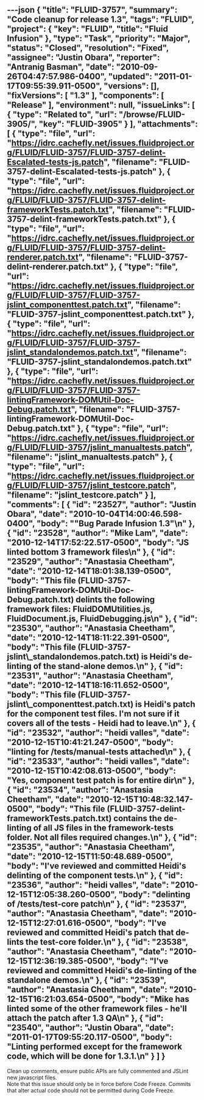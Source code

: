 ---json
{
  "title": "FLUID-3757",
  "summary": "Code cleanup for release 1.3",
  "tags": "FLUID",
  "project": {
    "key": "FLUID",
    "title": "Fluid Infusion"
  },
  "type": "Task",
  "priority": "Major",
  "status": "Closed",
  "resolution": "Fixed",
  "assignee": "Justin Obara",
  "reporter": "Antranig Basman",
  "date": "2010-09-26T04:47:57.986-0400",
  "updated": "2011-01-17T09:55:39.911-0500",
  "versions": [],
  "fixVersions": [
    "1.3"
  ],
  "components": [
    "Release"
  ],
  "environment": null,
  "issueLinks": [
    {
      "type": "Related to",
      "url": "/browse/FLUID-3905/",
      "key": "FLUID-3905"
    }
  ],
  "attachments": [
    {
      "type": "file",
      "url": "https://idrc.cachefly.net/issues.fluidproject.org/FLUID/FLUID-3757/FLUID-3757-delint-Escalated-tests-js.patch",
      "filename": "FLUID-3757-delint-Escalated-tests-js.patch"
    },
    {
      "type": "file",
      "url": "https://idrc.cachefly.net/issues.fluidproject.org/FLUID/FLUID-3757/FLUID-3757-delint-frameworkTests.patch.txt",
      "filename": "FLUID-3757-delint-frameworkTests.patch.txt"
    },
    {
      "type": "file",
      "url": "https://idrc.cachefly.net/issues.fluidproject.org/FLUID/FLUID-3757/FLUID-3757-delint-renderer.patch.txt",
      "filename": "FLUID-3757-delint-renderer.patch.txt"
    },
    {
      "type": "file",
      "url": "https://idrc.cachefly.net/issues.fluidproject.org/FLUID/FLUID-3757/FLUID-3757-jslint_componenttest.patch.txt",
      "filename": "FLUID-3757-jslint_componenttest.patch.txt"
    },
    {
      "type": "file",
      "url": "https://idrc.cachefly.net/issues.fluidproject.org/FLUID/FLUID-3757/FLUID-3757-jslint_standalondemos.patch.txt",
      "filename": "FLUID-3757-jslint_standalondemos.patch.txt"
    },
    {
      "type": "file",
      "url": "https://idrc.cachefly.net/issues.fluidproject.org/FLUID/FLUID-3757/FLUID-3757-lintingFramework-DOMUtil-Doc-Debug.patch.txt",
      "filename": "FLUID-3757-lintingFramework-DOMUtil-Doc-Debug.patch.txt"
    },
    {
      "type": "file",
      "url": "https://idrc.cachefly.net/issues.fluidproject.org/FLUID/FLUID-3757/jslint_manualtests.patch",
      "filename": "jslint_manualtests.patch"
    },
    {
      "type": "file",
      "url": "https://idrc.cachefly.net/issues.fluidproject.org/FLUID/FLUID-3757/jslint_testcore.patch",
      "filename": "jslint_testcore.patch"
    }
  ],
  "comments": [
    {
      "id": "23527",
      "author": "Justin Obara",
      "date": "2010-10-04T14:00:46.598-0400",
      "body": "\"Bug Parade Infusion 1.3\"\n"
    },
    {
      "id": "23528",
      "author": "Mike Lam",
      "date": "2010-12-14T17:52:22.517-0500",
      "body": "JS linted bottom 3 framework files\n"
    },
    {
      "id": "23529",
      "author": "Anastasia Cheetham",
      "date": "2010-12-14T18:01:38.139-0500",
      "body": "This file (FLUID-3757-lintingFramework-DOMUtil-Doc-Debug.patch.txt) delints the following framework files: FluidDOMUtilities.js, FluidDocument.js, FluidDebugging.js\n"
    },
    {
      "id": "23530",
      "author": "Anastasia Cheetham",
      "date": "2010-12-14T18:11:22.391-0500",
      "body": "This file (FLUID-3757-jslint\\_standalondemos.patch.txt) is Heidi's de-linting of the stand-alone demos.\n"
    },
    {
      "id": "23531",
      "author": "Anastasia Cheetham",
      "date": "2010-12-14T18:16:11.652-0500",
      "body": "This file (FLUID-3757-jslint\\_componenttest.patch.txt) is Heidi's patch for the component test files. I'm not sure if it covers **all** of the tests - Heidi had to leave.\n"
    },
    {
      "id": "23532",
      "author": "heidi valles",
      "date": "2010-12-15T10:41:21.247-0500",
      "body": "linting for /tests/manual-tests attached\n"
    },
    {
      "id": "23533",
      "author": "heidi valles",
      "date": "2010-12-15T10:42:08.613-0500",
      "body": "Yes, component test patch is for entire dir\n"
    },
    {
      "id": "23534",
      "author": "Anastasia Cheetham",
      "date": "2010-12-15T10:48:32.147-0500",
      "body": "This file (FLUID-3757-delint-frameworkTests.patch.txt) contains the de-linting of all JS files in the framework-tests folder. Not all files required changes.\n"
    },
    {
      "id": "23535",
      "author": "Anastasia Cheetham",
      "date": "2010-12-15T11:50:48.689-0500",
      "body": "I've reviewed and committed Heidi's delinting of the component tests.\n"
    },
    {
      "id": "23536",
      "author": "heidi valles",
      "date": "2010-12-15T12:05:38.260-0500",
      "body": "delinting of /tests/test-core patch\n"
    },
    {
      "id": "23537",
      "author": "Anastasia Cheetham",
      "date": "2010-12-15T12:27:01.616-0500",
      "body": "I've reviewed and committed Heidi's patch that de-lints the test-core folder.\n"
    },
    {
      "id": "23538",
      "author": "Anastasia Cheetham",
      "date": "2010-12-15T12:36:19.385-0500",
      "body": "I've reviewed and committed Heidi's de-linting of the standalone demos.\n"
    },
    {
      "id": "23539",
      "author": "Anastasia Cheetham",
      "date": "2010-12-15T16:21:03.654-0500",
      "body": "Mike has linted some of the other framework files - he'll attach the patch after 1.3 QA\n"
    },
    {
      "id": "23540",
      "author": "Justin Obara",
      "date": "2011-01-17T09:55:20.117-0500",
      "body": "Linting performed except for the framework code, which will be done for 1.3.1.\n"
    }
  ]
}
---
Clean up comments, ensure public APIs are fully commented and JSLint new javascript files.\
Note that this issue should only be in force before Code Freeze. Commits that alter actual code should not be permitted during Code Freeze.

        